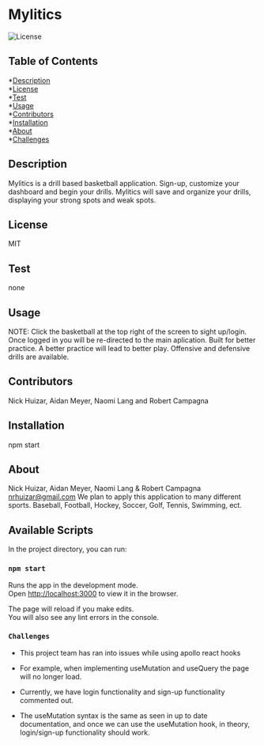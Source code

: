 
# Mylitics

![License](https://img.shields.io/badge/License-MIT-blue.svg)
## Table of Contents
*[Description](#description)<br>
*[License](#license)<br>
*[Test](#test)<br>
*[Usage](#usage)<br>
*[Contributors](#contributors)<br>
*[Installation](#installation)<br>
*[About](#about)<br>
*[Challenges](#challenges)

## Description
Mylitics is a drill based basketball application.  Sign-up, customize your dashboard and begin your drills.  Mylitics will save and organize your drills, displaying your strong spots and weak spots.

## License
MIT

## Test
none

## Usage
NOTE: Click the basketball at the top right of the screen to sight up/login.  Once logged in you will be re-directed to the main aplication.
Built for better practice.  A better practice will lead to better play.  Offensive and defensive drills are available.

## Contributors
Nick Huizar, Aidan Meyer, Naomi Lang and Robert Campagna

## Installation
npm start

## About
Nick Huizar, Aidan Meyer, Naomi Lang & Robert Campagna
nrhuizar@gmail.com
We plan to apply this application to many different sports.  Baseball, Football, Hockey, Soccer, Golf, Tennis, Swimming, ect.
<br>


## Available Scripts

In the project directory, you can run:

### `npm start`

Runs the app in the development mode.\
Open [http://localhost:3000](http://localhost:3000) to view it in the browser.

The page will reload if you make edits.\
You will also see any lint errors in the console.

### `Challenges`

- This project team has ran into issues while using apollo react hooks
- For example, when implementing useMutation and useQuery the page will no longer load.
- Currently, we have login functionality and sign-up functionality commented out.

- The useMutation syntax is the same as seen in up to date documentation, and once we can use the useMutation hook, in theory, 
  login/sign-up functionality should work.
